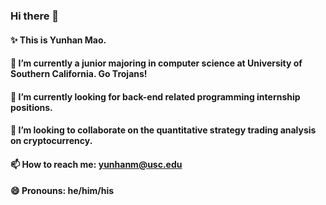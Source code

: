 ### Hi there 👋

<!--
**YunhanMao/YunhanMao** is a ✨ _special_ ✨ repository because its `README.md` (this file) appears on your GitHub profile.

Here are some ideas to get you started:
!-->

#### ✨ This is Yunhan Mao.

#### 🔭 I’m currently a junior majoring in computer science at University of Southern California. Go Trojans!

#### 🌱 I’m currently looking for back-end related programming internship positions.

#### 👯 I’m looking to collaborate on the quantitative strategy trading analysis on cryptocurrency.

#### 📫 How to reach me: yunhanm@usc.edu

#### 😄 Pronouns: he/him/his
